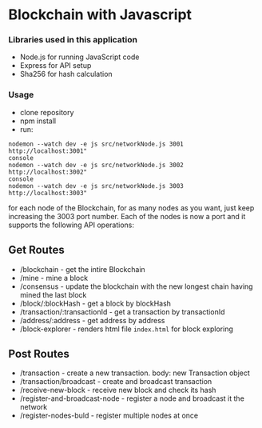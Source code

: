 # Blockchain with Javascript

### Libraries used in this application

- Node.js for running JavaScript code
- Express for API setup
- Sha256 for hash calculation

### Usage

- clone repository
- npm install
- run:

```console
nodemon --watch dev -e js src/networkNode.js 3001 http://localhost:3001"
console
nodemon --watch dev -e js src/networkNode.js 3002 http://localhost:3002"
console
nodemon --watch dev -e js src/networkNode.js 3003 http://localhost:3003"
```

for each node of the Blockchain, for as many nodes as you want, just keep increasing the 3003 port number.
Each of the nodes is now a port and it supports the following API operations:

## Get Routes

- /blockchain - get the intire Blockchain
- /mine - mine a block
- /consensus - update the blockchain with the new longest chain having mined the last block
- /block/:blockHash - get a block by blockHash
- /transaction/:transactionId - get a transaction by transactionId
- /address/:address - get address by address
- /block-explorer - renders html file `index.html` for block exploring

## Post Routes

- /transaction - create a new transaction. body: new Transaction object
- /transaction/broadcast - create and broadcast transaction
- /receive-new-block - receive new block and check its hash
- /register-and-broadcast-node - register a node and broadcast it the network
- /register-nodes-buld - register multiple nodes at once
